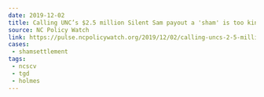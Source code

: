 ```yaml
---
date: 2019-12-02
title: Calling UNC’s $2.5 million Silent Sam payout a 'sham' is too kind. It’s an outrage
source: NC Policy Watch
link: https://pulse.ncpolicywatch.org/2019/12/02/calling-uncs-2-5-million-silent-sam-payout-a-sham-is-overly-kind/
cases:
 - shamsettlement
tags:
 - ncscv
 - tgd
 - holmes
---
```

